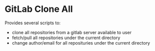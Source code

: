 # GitLab Clone All

Provides several scripts to:

* clone all repositories from a gitlab server available to user
* fetch/pull all repositories under the current directory
* change author/email for all reposituries under the current directory
